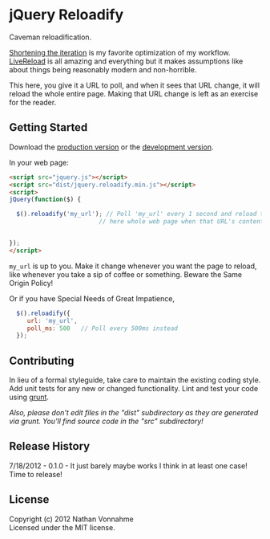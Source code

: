 # jQuery Reloadify

Caveman reloadification.

[Shortening the iteration](http://vimeo.com/36579366) is my favorite optimization of my workflow. [LiveReload](http://livereload.com/) is all amazing and everything but it makes assumptions like about things being reasonably modern and non-horrible.

This here, you give it a URL to poll, and when it sees that URL change, it will reload the whole entire page. Making that URL change is left as an exercise for the reader.

## Getting Started
Download the [production version][min] or the [development version][max].

[min]: https://raw.github.com/n8v/jquery.reloadify/master/dist/jquery.reloadify.min.js
[max]: https://raw.github.com/n8v/jquery.reloadify/master/dist/jquery.reloadify.js

In your web page:

```html
<script src="jquery.js"></script>
<script src="dist/jquery.reloadify.min.js"></script>
<script>
jQuery(function($) {

  $().reloadify('my_url'); // Poll 'my_url' every 1 second and reload this
                         // here whole web page when that URL's content changes.


});
</script>
```

`my_url` is up to you. Make it change whenever you want the page to reload, like whenever you take a sip of coffee or something. Beware the Same Origin Policy!

Or if you have Special Needs of Great Impatience,

```js
  $().reloadify({
     url: 'my_url',
     poll_ms: 500   // Poll every 500ms instead
  });

```

## Contributing
In lieu of a formal styleguide, take care to maintain the existing coding style. Add unit tests for any new or changed functionality. Lint and test your code using [grunt](https://github.com/cowboy/grunt).

_Also, please don't edit files in the "dist" subdirectory as they are generated via grunt. You'll find source code in the "src" subdirectory!_

## Release History
7/18/2012 - 0.1.0 - It just barely maybe works I think in at least one case! Time to release!

## License
Copyright (c) 2012 Nathan Vonnahme  
Licensed under the MIT license.
